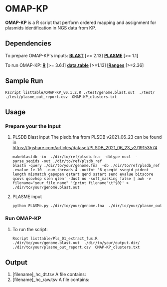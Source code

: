 # OMAP-KP
**OMAP-KP** is a R script that perform ordered mapping and assignment for plasmids identification in NGS data from KP.


## Dependencies
To prepare OMAP-KP's inputs:
[**BLAST**](https://blast.ncbi.nlm.nih.gov/doc/blast-help/downloadblastdata.html) [>= 2.13]
[**PLASME**](https://github.com/HubertTang/PLASMe) [>= 1.1]

To run OMAP-KP:
[**R**](https://www.r-project.org/) [>= 3.6.1]
[**data.table**](https://cran.r-project.org/web/packages/data.table/index.html) [>=1.13]
[**IRanges**](https://bioconductor.org/packages/release/bioc/html/IRanges.html) [>=2.36]

 
## Sample Run 
```Shell
Rscript listtable/OMAP-KP_v0.1.2.R ./test/genome.blast.out  ./test/ ./test/plasme_out_report.csv  OMAP-KP_clusters.txt 
```

 
## Usage 
### Prepare your the Input
1. PLSDB Blast input
    The plsdb.fna from PLSDB v2021_06_23 can be found in https://figshare.com/articles/dataset/PLSDB_2021_06_23_v2/19153574.
    ```Shell
    makeblastdb -in  ./dir/to/ref/plsdb.fna  -dbtype nucl  -parse_seqids -out ./dir/to/ref/plsdb_ref
    blastn -query ./dir/to/your/genome.fna  -db ./dir/to/ref/plsdb_ref  -evalue 1e-10  -num_threads 4 -outfmt '6 qseqid sseqid pident length mismatch gapopen qstart qend sstart send evalue bitscore qcovs qcovhsp slen qlen' -dust no -soft_masking false | awk -v filename="your_file_name" '{print filename"\t"$0}' > ./dir/to/your/genome.blast.out
    ```
2. PLASME input
    ```Shell
    python PLASMe.py ./dir/to/your/genome.fna  ./dir/to/your/plasme_out 
    ```
    
### Run OMAP-KP
1. To run the script:
    ```Shell
    Rscript listtable/Pls_01_extract_fus.R ./dir/to/your/genome.blast.out  ./dir/to/your/output.dir/ ./dir/to/your/plasme_out_report.csv  OMAP-KP_clusters.txt 
    ```


## Output
1. [filename]_hc_dt.tsv
    A file contains: 
2. [filename]_hc_raw.tsv
    A file contains: 

